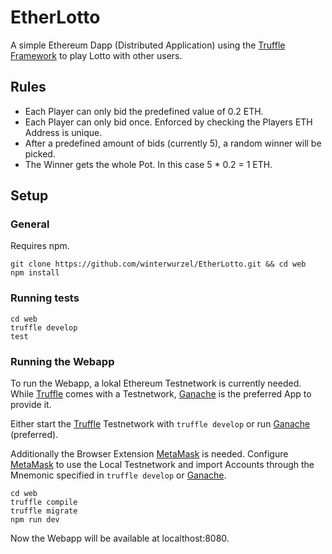 # EtherLotto

A simple Ethereum Dapp (Distributed Application) using the [Truffle Framework](http://truffleframework.com/) to play Lotto with other users.

## Rules

* Each Player can only bid the predefined value of 0.2 ETH.
* Each Player can only bid once. Enforced by checking the Players ETH Address is unique.
* After a predefined amount of bids (currently 5), a random winner will be picked.
* The Winner gets the whole Pot. In this case 5 * 0.2 = 1 ETH.

## Setup

### General

Requires npm.

```
git clone https://github.com/winterwurzel/EtherLotto.git && cd web
npm install
```

### Running tests

```
cd web
truffle develop
test
```

### Running the Webapp

To run the Webapp, a lokal Ethereum Testnetwork is currently needed. While [Truffle](http://truffleframework.com/) comes with a Testnetwork, [Ganache](http://truffleframework.com/ganache/) is the preferred App to provide it.

Either start the [Truffle](http://truffleframework.com/) Testnetwork with `truffle develop` or run [Ganache](http://truffleframework.com/ganache/) (preferred).

Additionally the Browser Extension [MetaMask](https://metamask.io/) is needed.
Configure [MetaMask](https://metamask.io/) to use the Local Testnetwork and import Accounts through the Mnemonic specified in `truffle develop` or  [Ganache](http://truffleframework.com/ganache/).

```
cd web
truffle compile
truffle migrate
npm run dev
```

Now the Webapp will be available at localthost:8080.

